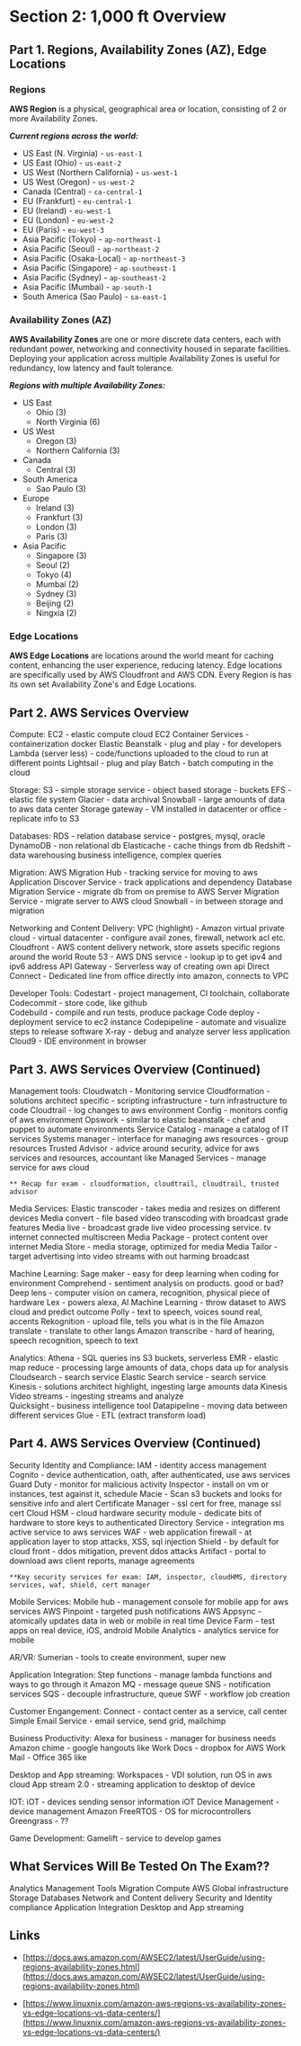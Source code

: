 # Section 2: 1,000 ft Overview

## Part 1. Regions, Availability Zones (AZ), Edge Locations

### Regions

**AWS Region** is a physical, geographical area or location, consisting of 2 or more Availability Zones.

**_Current regions across the world:_**

- US East (N. Virginia) - `us-east-1`
- US East (Ohio) - `us-east-2`
- US West (Northern California) - `us-west-1`
- US West (Oregon) - `us-west-2`
- Canada (Central) - `ca-central-1`
- EU (Frankfurt) - `eu-central-1`
- EU (Ireland) - `eu-west-1`
- EU (London) - `eu-west-2`
- EU (Paris) - `eu-west-3`
- Asia Pacific (Tokyo) - `ap-northeast-1`
- Asia Pacific (Seoul) - `ap-northeast-2`
- Asia Pacific (Osaka-Local) - `ap-northeast-3`
- Asia Pacific (Singapore) - `ap-southeast-1`
- Asia Pacific (Sydney) - `ap-southeast-2`
- Asia Pacific (Mumbai) - `ap-south-1`
- South America (Sao Paulo) - `sa-east-1`

### Availability Zones (AZ)

**AWS Availability Zones** are one or more discrete data centers, each with redundant power, networking and connectivity housed in separate facilities. Deploying your application across multiple Availability Zones is useful for redundancy, low latency and fault tolerance.

**_Regions with multiple Availability Zones:_**

- US East
  - Ohio (3)
  - North Virginia (6)
- US West
  - Oregon (3)
  - Northern California (3)
- Canada
  - Central (3)
- South America
  - Sao Paulo (3)
- Europe
  - Ireland (3)
  - Frankfurt (3)
  - London (3)
  - Paris (3)
- Asia Pacific
  - Singapore (3)
  - Seoul (2)
  - Tokyo (4)
  - Mumbai (2)
  - Sydney (3)
  - Beijing (2)
  - Ningxia (2)

### Edge Locations

**AWS Edge Locations** are locations around the world meant for caching content, enhancing the user experience, reducing latency. Edge locations are specifically used by AWS Cloudfront and AWS CDN. Every Region is has its own set Availability Zone's and Edge Locations.

## Part 2. AWS Services Overview

Compute:
    EC2 - elastic compute cloud
    EC2 Container Services - containerization docker
    Elastic Beanstalk - plug and play - for developers
    Lambda (server less) - code/functions uploaded to the cloud to run at different points
    Lightsail - plug and play
    Batch - batch computing in the cloud

Storage:
    S3 - simple storage service - object based storage - buckets
    EFS - elastic file system
    Glacier - data archival 
    Snowball - large amounts of data to aws data center
    Storage gateway - VM installed in datacenter or office - replicate info to S3

Databases:
    RDS - relation database service - postgres, mysql, oracle
    DynamoDB - non relational db
    Elasticache - cache things from db
    Redshift - data warehousing business intelligence, complex queries
    
Migration:
    AWS Migration Hub - tracking service for moving to aws
    Application Discover Service - track applications and dependency
    Database Migration Service - migrate db from on premise to AWS
    Server Migration Service - migrate server to AWS cloud
    Snowball - in between storage and migration

Networking and Content Delivery:
    VPC (highlight) - Amazon virtual private cloud - virtual datacenter - configure avail zones, firewall, network acl etc.
    Cloudfront - AWS content delivery network, store assets specific regions around the world
    Route 53 - AWS DNS service - lookup ip to get ipv4 and ipv6 address
    API Gateway - Serverless way of creating own api
    Direct Connect - Dedicated line from office directly into amazon, connects to VPC

Developer Tools:
    Codestart - project management, CI toolchain, collaborate
    Codecommit - store code, like github    
    Codebuild - compile and run tests, produce package
    Code deploy - deployment service to ec2 instance
    Codepipeline - automate and visualize steps to release software
    X-ray - debug and analyze server less application
    Cloud9 - IDE environment in browser

## Part 3. AWS Services Overview (Continued)

Management tools:
    Cloudwatch - Monitoring service
    Cloudformation - solutions architect specific - scripting infrastructure - turn infrastructure to code
    Cloudtrail - log changes to aws environment
    Config - monitors config of aws environment
    Opswork - similar to elastic beanstalk - chef and puppet to automate environments
    Service Catalog - manage a catalog of IT services
    Systems manager - interface for managing aws resources - group resources
    Trusted Advisor - advice around security, advice for aws services and resources, accountant like
    Managed Services - manage service for aws cloud
    
    ** Recap for exam - cloudformation, cloudtrail, cloudtrail, trusted advisor

Media Services:
    Elastic transcoder - takes media and resizes on different devices
    Media convert - file based video transcoding with broadcast grade features
    Media live - broadcast grade live video processing service. tv internet connected multiscreen
    Media Package - protect content over internet 
    Media Store - media storage, optimized for media
    Media Tailor - target advertising into video streams with out harming broadcast

Machine Learning:
    Sage maker - easy for deep learning when coding for environment
    Comprehend - sentiment analysis on products. good or bad?
    Deep lens - computer vision on camera, recognition, physical piece of hardware
    Lex - powers alexa, AI 
    Machine Learning - throw dataset to AWS cloud and predict outcome
    Polly - text to speech, voices sound real, accents
    Rekognition - upload file, tells you what is in the file
    Amazon translate - translate to other langs
    Amazon transcribe - hard of hearing, speech recognition, speech to text

Analytics: 
    Athena - SQL queries ins S3 buckets, serverless
    EMR - elastic map reduce - processing large amounts of data, chops data up for analysis
    Cloudsearch - search service
    Elastic Search service - search service
    Kinesis - solutions architect highlight, ingesting large amounts data
    Kinesis Video streams - ingesting streams and analyze    
    Quicksight - business intelligence tool
    Datapipeline - moving data between different services
    Glue - ETL (extract transform load)

## Part 4. AWS Services Overview (Continued)

Security Identity and Compliance:
    IAM - identity access management
    Cognito - device authentication, oath, after authenticated, use aws services
    Guard Duty - monitor for malicious activity
    Inspector - install on vm or instances, test against it, schedule
    Macie - Scan s3 buckets and looks for sensitive info and alert
    Certificate Manager - ssl cert for free, manage ssl cert
    Cloud HSM - cloud hardware security module - dedicate bits of hardware to store keys to authenticated
    Directory Service - integration ms active service to aws services
    WAF - web application firewall - at application layer to stop attacks, XSS, sql injection
    Shield - by default for cloud front - ddos mitigation, prevent ddos attacks
    Artifact - portal to download aws client reports, manage agreements 
    
    **Key security services for exam: IAM, inspector, cloudHMS, directory services, waf, shield, cert manager

Mobile Services: 
    Mobile hub - management console for mobile app for aws services
    AWS Pinpoint - targeted push notifications
    AWS Appsync - atomically updates data in web or mobile in real time
    Device Farm - test apps on real device, iOS, android
    Mobile Analytics - analytics service for mobile

AR/VR:
    Sumerian - tools to create environment, super new

Application Integration:
    Step functions - manage lambda functions and ways to go through it
    Amazon MQ - message queue
    SNS - notification services
    SQS - decouple infrastructure, queue
    SWF - workflow job creation

Customer Engangement:
    Connect - contact center as a service, call center
    Simple Email Service - email service, send grid, mailchimp

Business Productivity:
    Alexa for business - manager for business needs
    Amazon chime - google hangouts like
    Work Docs - dropbox for AWS
    Work Mail - Office 365 like
   
Desktop and App streaming:
    Workspaces - VDI solution, run OS in aws cloud
    App stream 2.0 - streaming application to desktop of device
    
IOT:
    iOT - devices sending sensor information
    iOT Device Management - device management
    Amazon FreeRTOS - OS for microcontrollers
    Greengrass - ?? 

Game Development:
    Gamelift - service to develop games

## What Services Will Be Tested On The Exam??

Analytics
Management Tools
Migration
Compute
AWS Global infrastructure
Storage
Databases
Network and Content delivery
Security and Identity compliance
Application Integration
Desktop and App streaming

## Links

- [https://docs.aws.amazon.com/AWSEC2/latest/UserGuide/using-regions-availability-zones.html](https://docs.aws.amazon.com/AWSEC2/latest/UserGuide/using-regions-availability-zones.html)

- [https://www.linuxnix.com/amazon-aws-regions-vs-availability-zones-vs-edge-locations-vs-data-centers/](https://www.linuxnix.com/amazon-aws-regions-vs-availability-zones-vs-edge-locations-vs-data-centers/)